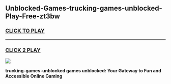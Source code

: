
## Unblocked-Games-trucking-games-unblocked-Play-Free-zt3bw
<h3>
<a href="https://premium76.site?title=trucking-games-unblocked&ref=17A">CLICK TO PLAY</a></h3>
<hr>

<h3>
<a href="https://premium76.site?title=trucking-games-unblocked&ref=17A">CLICK 2 PLAY</a>
  
</h3>

<a href="https://premium76.site?title=trucking-games-unblocked&ref=17A"><img src="https://clearcache.store/games.png"></a>


**trucking-games-unblocked games unblocked: Your Gateway to Fun and Accessible Online Gaming**
